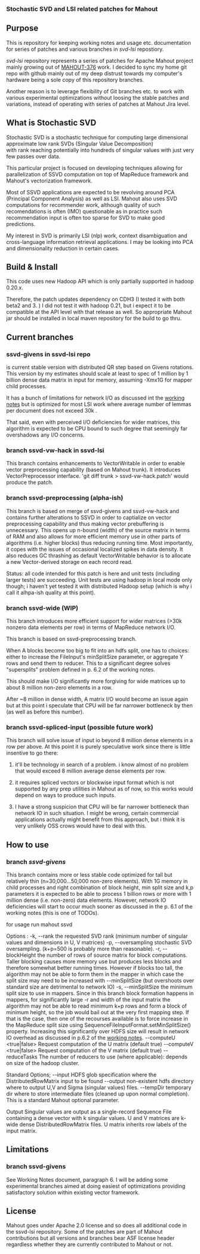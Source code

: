 ### Stochastic SVD and LSI related patches for Mahout ###

## Purpose

This is repository for keeping working notes and usage etc. documentation 
for series of patches and various branches in *svd-lsi* repostiory. 

*svd-lsi* repository represents a series of patches for Apache Mahout project 
mainly growing out of [MAHOUT-376]( https://issues.apache.org/jira/browse/MAHOUT-376) work. I decided to sync my home git repo with 
github mainly 
out of my deep distrust towards my computer's hardware being 
a sole copy of this repository branches. 

Another reason is to leverage flexibility 
of Git branches etc. to work with various experimental optimizations without 
loosing the stable patches and variations, instead of operating with series of patches at Mahout Jira level.

## What is Stochastic SVD

Stochastic SVD is a stochastic technique for computing large dimensional approximate low rank SVDs 
(Singular Value Decomposition)  
with rank reaching potentially into hundreds of singular values with just very few passes
over data.

This particular project is focused on developing techniques allowing for parallelization of 
SSVD computation on top of MapReduce framework and Mahout's vectorization framework. 

Most of SSVD applications are expected to be revolving around PCA (Principal Component Analysis)
as well as LSI. Mahout also uses SVD computations for recommender work, although 
quality of such recomendations is often (IMO) questionable as in practice such 
recommendation input is often too sparse for SVD to make good predictions.

My interest in SVD is primarily LSI (nlp) work, context disambiguation and cross-language 
information retrieval applications. I may be looking into PCA and dimensionality reduction 
in certain cases.

## Build & Install
This code uses new Hadoop API which is only partially supported in hadoop 0.20.x. 

Therefore, the patch updates dependency on CDH3 (I tested it with both beta2 and 3. ) I did not 
test it with hadoop 0.21, but i expect it to be compatible at the API level with that release 
as well. So appropriate Mahout jar should be installed in local maven repository for the build 
to go thru.

## Current branches 

### ssvd-givens in ssvd-lsi repo 
is current stable version with distributed QR step based on Givens rotations. 
This version by my estimates should scale at least to spec of 1 million by 1 billion dense data 
matrix in input for memory, assuming -Xmx1G for mapper child processes. 

It has a bunch of limitations for network I/O as discussed int the 
[working notes](https://github.com/dlyubimov/ssvd-lsi/raw/doc/SSVD%20working%20notes.pdf) but 
is optimized for most LSI work where average number of lemmas per document does not exceed 30k .

That said, even with perceived I/O deficiencies for wider matrices, this algorithm is expected 
to be CPU bound to such degree that seemingly far overshadows any I/O concerns.

### branch ssvd-vw-hack in ssvd-lsi
This branch contains enhancements to VectorWritable in order to enable vector preprocessing capability 
(based on Mahout trunk). It introduces VectorPreprocessor interface. 'git diff trunk > ssvd-vw-hack.patch' 
would produce the patch.

### branch ssvd-preprocessing (alpha-ish)
This branch is based on merge of ssvd-givens and ssvd-vw-hack and contains further alterations 
to SSVD in order to captialize on vector preprocessing capability and thus making
vector prebuffering is unnecessary. This opens up n-bound (width) of the source matrix in terms of RAM
and also allows for more efficient memory use in other parts of algorithms (i.e. higher blocks) thus 
reducing running time. Most importantly, it copes with the issues of occasional localized 
spikes in data density. It also reduces GC thrashing as default VectorWritable behavior is to allocate 
a new Vector-derived storage on each record read.

Status: all code intended for this patch is here and unit tests (including larger tests) are succeeding. 
Unit tests are using hadoop in local mode only though; i haven't yet tested it with distributed Hadoop 
setup (which is why i call it alhpa-ish quality at this point).

### branch ssvd-wide (WIP)
This branch introduces more efficient support for wider matrices (>30k nonzero data elements per row) in terms of 
MapReduce network I/O. 

This branch 
is based on ssvd-preprocessing branch. 

When A blocks become too big to fit into an hdfs split, one has to choices: 
either to increase the FileInput's minSplitSize parameter, or aggregate Y rows and send them to reducer. 
This to a significant degree solves "supersplits" problem defined in p. 6.2 of the working notes.

This should make I/O significantly more forgiving for wide matrices up to about 8 million non-zero elements in 
a row. 

After ~8 million in dense width, A matrix I/O would become an issue again but at this point i speculate 
that CPU will be far narrower bottleneck by then (as well as before this number).

### branch ssvd-spliced-input (possible future work)
This branch will solve issue of input io beyond 8 million dense elements in a row per above. At this point 
it is purely speculative work since there is little insentive to go there: 

1) it'll be technology in search 
of a problem. i know almost of no problem that would exceed 8 million average dense elements per row. 

2) it requires spliced vectors or blockwise input format which is not supported by any prep utilities in Mahout as of 
now, so this works would depend on ways to produce such inputs. 

3) I have a strong suspicion that CPU will 
be far narrower bottleneck than network IO in such situation. I might be wrong, certain commercial applications 
actually might benefit from this approach, but i think it is very unlikely OSS crows would have to deal with 
this. 



## How to use 

### branch *ssvd-givens*
This branch contains more or less stable code optimized for tall but relatively thin (n=30,000...50,000 
non-zero elements). With 1G memory in child processes and right combination of block height, min split size 
and k,p parameters it is expected to be able to process 1 billion rows or more with 
1 million dense (i.e. non-zero) data elements. However, network IO deficiencies will start to occur much sooner 
as discussed in the p. 6.1 of the working notes (this is one of TODOs).


for usage run 
    mahout ssvd 

Options : 
    -k, --rank <int-value> the requested SVD rank (minimum number of singular values and dimensions in U, V matrices)
    -p, --oversampling <int-value> stochastic SVD oversampling. (k+p=500 is probably more than reasonable).
    -r, --blockHeight <int-value> the number of rows of source matrix for block computations. Taller blocking 
        causes more memory use but produces less blocks and therefore somewhat better running times. However 
	if blocks too tall, the algorithm may not be able to form them in the mapper in which case 
 	the split size may need to be increased with --minSplitSize (but overshoots over standard size are 
 	detrimental to network IO)
    -s, --minSplitSize <int-value> the minimum split size to use in mappers. Since in this branch block 
 	formation happens in mappers, for significantly large -r and width of the input matrix the algorithm 
	may not be able to read minimum k+p rows and form a block of minimum height, so the job would 
	bail out at the very first mapping step. If that is the case, then one of the recourses available 
	is to force increase in the MapReduce split size using SequenceFileInputFormat.setMinSplitSize() property.
	Increasing this significantly over HDFS size will result in network IO overhead as discussed in p.6.2 
	of the [working notes](https://github.com/dlyubimov/ssvd-doc/blob/master/SSVD%20working%20notes.pdf).
    --computeU <true|false> Request computation of the U matrix (default true)
    --computeV <true|false> Request computation of the V matrix (default true)
    --reduceTasks <int-value> The number of reducers to use (where applicable): depends on size of the 
	hadoop cluster.

Standard Options; 
    --input <glob> HDFS glob specification where the DistributedRowMatrix input to be found
    --output <hdfs-dir> non-existent hdfs directory where to output U,V and Sigma (singular values) files. 
    --tempDir <temp-dir> temporary dir where to store intermediate files (cleaned up upon normal completion). 
	This is a standard Mahout optional parameter.

Output 
    Singular values are output as a single-record Sequence File containing a dense vector with k singular values.
    U and V matrices are k-wide dense DistributedRowMatrix files. U matrix inherits row labels of the input 
    matrix. 

    


## Limitations 

### branch ssvd-givens
See Working Notes document, paragraph 6. I will be adding some experimental branches aimed at
doing easiest of optimizations providing satisfactory solution within existing vector framework.

## License 

Mahout goes under Apache 2.0 license and so does all additional code in the ssvd-lsi repository. 
Some of the patches are part of Mahout contributions 
but all versions and branches bear ASF license header regardless whether they are currently 
contributed to Mahout or not. 


 